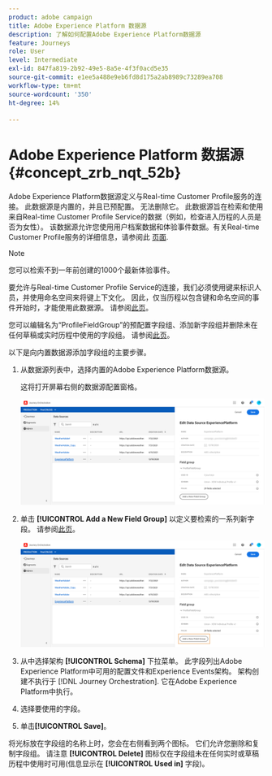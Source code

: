 ```yaml
---
product: adobe campaign
title: Adobe Experience Platform 数据源
description: 了解如何配置Adobe Experience Platform数据源
feature: Journeys
role: User
level: Intermediate
exl-id: 847fa819-2b92-49e5-8a5e-4f3f0acd5e35
source-git-commit: e1ee5a488e9eb6fd8d175a2ab8989c73289ea708
workflow-type: tm+mt
source-wordcount: '350'
ht-degree: 14%

---
```


# Adobe Experience Platform 数据源 {#concept_zrb_nqt_52b}

Adobe Experience Platform数据源定义与Real-time Customer Profile服务的连接。 此数据源是内置的，并且已预配置。 无法删除它。 此数据源旨在检索和使用来自Real-time Customer Profile Service的数据（例如，检查进入历程的人员是否为女性）。 该数据源允许您使用用户档案数据和体验事件数据。有关Real-time Customer Profile服务的详细信息，请参阅此 [页面](https://experienceleague.adobe.com/docs/experience-platform/profile/home.html?lang=zh-Hans).

>[!NOTE]
>
>您可以检索不到一年前创建的1000个最新体验事件。

要允许与Real-time Customer Profile Service的连接，我们必须使用键来标识人员，并使用命名空间来将键上下文化。 因此，仅当历程以包含键和命名空间的事件开始时，才能使用此数据源。 请参阅[此页](../building-journeys/journey.md)。

您可以编辑名为“ProfileFieldGroup”的预配置字段组、添加新字段组并删除未在任何草稿或实时历程中使用的字段组。 请参阅[此页](../datasource/field-groups.md)。

以下是向内置数据源添加字段组的主要步骤。

1. 从数据源列表中，选择内置的Adobe Experience Platform数据源。

   这将打开屏幕右侧的数据源配置窗格。

   ![](../assets/journey23.png)

1. 单击 **[!UICONTROL Add a New Field Group]** 以定义要检索的一系列新字段。 请参阅[此页](../datasource/field-groups.md)。

   ![](../assets/journey24.png)

1. 从中选择架构 **[!UICONTROL Schema]** 下拉菜单。 此字段列出Adobe Experience Platform中可用的配置文件和Experience Events架构。 架构创建不执行于 [!DNL Journey Orchestration]. 它在Adobe Experience Platform中执行。
1. 选择要使用的字段。
1. 单击&#x200B;**[!UICONTROL Save]**。

将光标放在字段组的名称上时，您会在右侧看到两个图标。 它们允许您删除和复制字段组。 请注意 **[!UICONTROL Delete]** 图标仅在字段组未在任何实时或草稿历程中使用时可用(信息显示在 **[!UICONTROL Used in]** 字段)。

